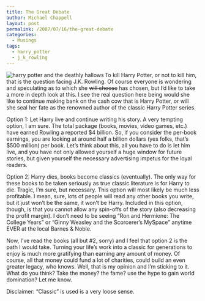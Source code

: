 ```yaml
---
title: The Great Debate
author: Michael Chappell
layout: post
permalink: /2007/07/16/the-great-debate
categories:
  - Musings
tags:
  - harry_potter
  - j_k_rowling
---
```

<img src="http://digivation.net/wp-content/uploads/2007/07/hpdhcover.jpg" alt="harry potter and the deathly hallows" align="left" />To kill Harry Potter, or not to kill him, that is the question facing J.K. Rowling. Of course everyone is wondering and speculating as to which she <strike>will choose</strike> has chosen, but I&#8217;d like to take a more in depth look at this. I see the real question here being would she like to continue making bank on the cash cow that is Harry Potter, or will she seal her fate as the renowned author of the classic Harry Potter series.

Option 1: Let Harry live and continue writing his story. A very tempting option, I am sure. The total package (books, movies, video games, etc.) have earned Rowling a reported $4 billion. So, if you consider the per-book earnings, you are looking at around half a billion dollars (yes folks, that&#8217;s $500 million) per book. Let&#8217;s think about this, all you have to do is let him live, and you have not only allowed yourself a huge window for future stories, but given yourself the necessary advertising impetus for the loyal readers.

Option 2: Harry dies, books become classics (eventually). The only way for these books to be taken seriously as true classic literature is for Harry to die. Tragic, I&#8217;m sure, but necessary. This option will most likely be much less profitable. I mean, sure, lots of people will read any other books you write, but it just won&#8217;t be the same, it won&#8217;t be Harry. Included in this option, though, is that you cannot allow any spin-offs of the story (also decreasing the profit margin). I don&#8217;t need to be seeing &#8220;Ron and Hermione: The College Years&#8221; or &#8220;Ginny Weasley and the Scorcerer&#8217;s MySpace&#8221; anytime EVER at the local Barnes & Noble.

Now, I&#8217;ve read the books (all but #2, sorry) and I feel that option 2 is the path I would take. Turning your life&#8217;s work into a classic for generations to enjoy is much more gratifying than earning any amount of money. Of course, all that money could fund a lot of charities, could build an even greater legacy, who knows. Well, that is my opinion and I&#8217;m sticking to it. What do you think? Take the money? the fame? use the hype to gain world domination? Let me know.

Disclaimer: &#8220;Classic&#8221; is used is a very loose sense.